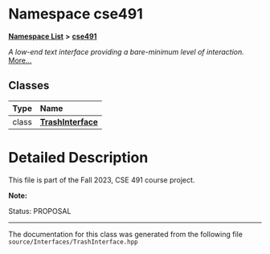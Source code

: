 

# Namespace cse491



[**Namespace List**](namespaces.md) **>** [**cse491**](namespacecse491.md)



_A low-end text interface providing a bare-minimum level of interaction._ [More...](#detailed-description)
















## Classes

| Type | Name |
| ---: | :--- |
| class | [**TrashInterface**](classcse491_1_1_trash_interface.md) <br> |


















































# Detailed Description


This file is part of the Fall 2023, CSE 491 course project. 

**Note:**

Status: PROPOSAL 





    

------------------------------
The documentation for this class was generated from the following file `source/Interfaces/TrashInterface.hpp`

